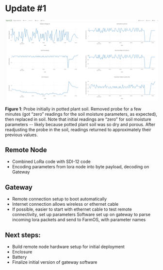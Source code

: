 # Update #1

<img src="assets/probe_removal_replace_readjust.png">

**Figure 1**:  Probe initially in potted plant soil.  Removed probe for a few minutes (got “zero” readings for the soil moisture parameters, as expected), then replaced in soil.  Note that initial readings are “zero” for soil moisture parameters -- likely because potted plant soil was so dry and porous.  After readjusting the probe in the soil, readings returned to approximately their previous values. 


## Remote Node

- Combined LoRa code with SDI-12 code
- Encoding parameters from lora node into byte payload, decoding on Gateway

## Gateway

- Remote connection setup to boot automatically 
- Internet connection allows wireless or ethernet cable
- If possible, easier to start with ethernet cable to test remote connectivity, set up parameters
Software set up on gateway to parse incoming lora packets and send to FarmOS, with parameter names

## Next steps:

- Build remote node hardware setup for initial deployment
- Enclosure
- Battery
- Finalize initial version of gateway software
